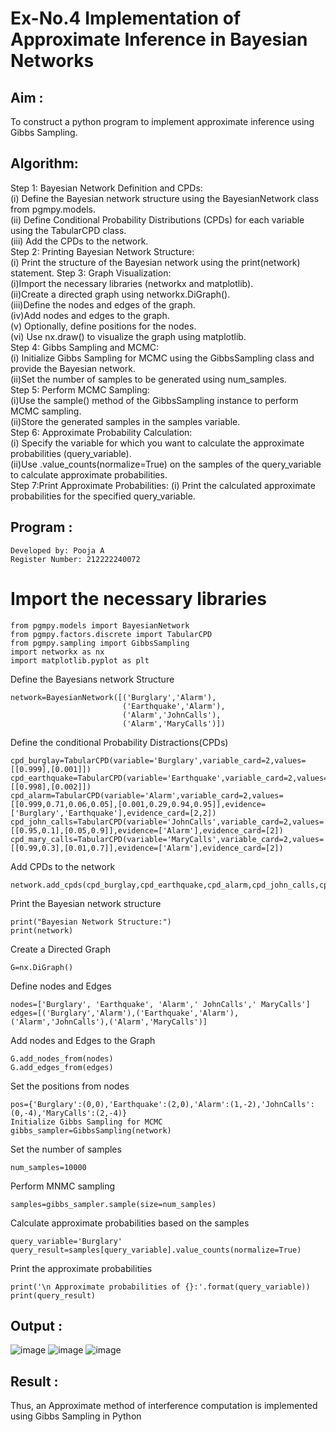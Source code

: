 # Ex-No.4 Implementation of Approximate Inference in Bayesian Networks
## Aim : 
   To construct a python program to implement approximate inference using Gibbs Sampling.

## Algorithm:

Step 1: Bayesian Network Definition and CPDs:<br>
(i) Define the Bayesian network structure using the BayesianNetwork class from pgmpy.models.<br>
(ii) Define Conditional Probability Distributions (CPDs) for each variable using the TabularCPD class.<br>
(iii) Add the CPDs to the network.<br>
Step 2: Printing Bayesian Network Structure:<br>
(i) Print the structure of the Bayesian network using the print(network) statement.
Step 3: Graph Visualization:<br>
(i)Import the necessary libraries (networkx and matplotlib).<br>
(ii)Create a directed graph using networkx.DiGraph().<br>
(iii)Define the nodes and edges of the graph.<br>
(iv)Add nodes and edges to the graph.<br>
(v) Optionally, define positions for the nodes.<br>
(vi) Use nx.draw() to visualize the graph using matplotlib.<br>
Step 4: Gibbs Sampling and MCMC:<br>
(i) Initialize Gibbs Sampling for MCMC using the GibbsSampling class and provide the Bayesian network.<br>
(ii)Set the number of samples to be generated using num_samples.<br>
Step 5: Perform MCMC Sampling:<br>
(i)Use the sample() method of the GibbsSampling instance to perform MCMC sampling.<br>
(ii)Store the generated samples in the samples variable.<br>
Step 6: Approximate Probability Calculation:<br>
(i) Specify the variable for which you want to calculate the approximate probabilities (query_variable).<br>
(ii)Use .value_counts(normalize=True) on the samples of the query_variable to calculate approximate probabilities.<br>
Step 7:Print Approximate Probabilities:
(i) Print the calculated approximate probabilities for the specified query_variable.<br>

## Program :
```
Developed by: Pooja A
Register Number: 212222240072
```

# Import the necessary libraries
```
from pgmpy.models import BayesianNetwork
from pgmpy.factors.discrete import TabularCPD
from pgmpy.sampling import GibbsSampling
import networkx as nx
import matplotlib.pyplot as plt

```

Define the Bayesians network Structure

```
network=BayesianNetwork([('Burglary','Alarm'),
                         ('Earthquake','Alarm'),
                         ('Alarm','JohnCalls'),
                         ('Alarm','MaryCalls')])
```
Define the conditional Probability Distractions(CPDs)
```
cpd_burglay=TabularCPD(variable='Burglary',variable_card=2,values=[[0.999],[0.001]])
cpd_earthquake=TabularCPD(variable='Earthquake',variable_card=2,values=[[0.998],[0.002]])
cpd_alarm=TabularCPD(variable='Alarm',variable_card=2,values=[[0.999,0.71,0.06,0.05],[0.001,0.29,0.94,0.95]],evidence=['Burglary','Earthquake'],evidence_card=[2,2])
cpd_john_calls=TabularCPD(variable='JohnCalls',variable_card=2,values=[[0.95,0.1],[0.05,0.9]],evidence=['Alarm'],evidence_card=[2])
cpd_mary_calls=TabularCPD(variable='MaryCalls',variable_card=2,values=[[0.99,0.3],[0.01,0.7]],evidence=['Alarm'],evidence_card=[2])
```
Add CPDs to the network
```
network.add_cpds(cpd_burglay,cpd_earthquake,cpd_alarm,cpd_john_calls,cpd_mary_calls)
```
Print the Bayesian network structure
```
print("Bayesian Network Structure:")
print(network)
```
Create a Directed Graph

```
G=nx.DiGraph()
```

Define nodes and Edges

```
nodes=['Burglary', 'Earthquake', 'Alarm',' JohnCalls',' MaryCalls']
edges=[('Burglary','Alarm'),('Earthquake','Alarm'),('Alarm','JohnCalls'),('Alarm','MaryCalls')]
```

Add nodes and Edges to the Graph

```
G.add_nodes_from(nodes)
G.add_edges_from(edges)
```

Set the positions from nodes

```
pos={'Burglary':(0,0),'Earthquake':(2,0),'Alarm':(1,-2),'JohnCalls':(0,-4),'MaryCalls':(2,-4)}
Initialize Gibbs Sampling for MCMC
gibbs_sampler=GibbsSampling(network)
```

Set the number of samples

```
num_samples=10000
```

Perform MNMC sampling

```
samples=gibbs_sampler.sample(size=num_samples)
```

Calculate approximate probabilities based on the samples
```
query_variable='Burglary' query_result=samples[query_variable].value_counts(normalize=True)
```

Print the approximate probabilities

```
print('\n Approximate probabilities of {}:'.format(query_variable))
print(query_result)
```

## Output :
![image](https://github.com/poojaanbu0/Ex-No.-4--Implementation-of-Approximate-Inference-in-Bayesian-Networks/assets/119390329/e1900012-8b21-4b0e-972e-aa13a23c927d)
![image](https://github.com/poojaanbu0/Ex-No.-4--Implementation-of-Approximate-Inference-in-Bayesian-Networks/assets/119390329/a039ce1d-e1eb-48dd-a291-aca64bb9f42a)
![image](https://github.com/poojaanbu0/Ex-No.-4--Implementation-of-Approximate-Inference-in-Bayesian-Networks/assets/119390329/015c7236-85a7-4c01-b2cc-afb66c5b7803)

## Result : 

Thus, an Approximate method of interference computation is implemented using Gibbs Sampling in Python
